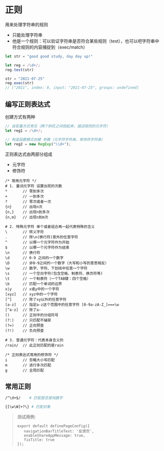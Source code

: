 # 正则

用来处理字符串的规则

- 只能处理字符串
- 他是一个规则：可以验证字符串是否符合某些规则（test），也可以吧字符串中符合规则的内容捕捉到（exec/match）

```JavaScript
let str = "good good study, day day up!"

let reg = /\d+/;
reg.test(str)

str = "2021-07-25"
reg.exec(str)
// ["2021", index: 0, input: "2021-07-25", groups: undefined]
```

## 编写正则表达式

创建方式有两种

```js
// 自变量方式常见（两个斜杠之间抱起来，描述规则的元字符）
let reg1 = /\d+/;

// 构造函数模式创建 参数（元字符字符串，修饰符字符串）
let reg2 = new RegExp("\\d+");
```

正则表达式由两部分组成

- 元字符
- 修饰符

```
/* 常用元字符 */
# 1. 量词元字符 设置出现的次数
*       // 零到多次
+       // 一到多次
?       // 零次或者一次
{n}     // 出现n次
{n,}    // 出现n到多次
{n,m}   // 出现n到m次

# 2. 特殊元字符 单个或者组合再一起代表特殊的含义
\       // 转义字符
.       // 除\n(换行符)意外的任意字符
^       // 以哪一个元字符作为开始
$       // 以哪一个元字符作为结束
\n      // 换行符
\d      // 0-9 之间的一个数字
\D      // 非0-9之间的一个数字（大写和小写的意思相反）
\w      // 数字、字符、下划线中任意一个字符
\s      // 一个空白字符(包含空格、制表符、换页符等)
\t      // 一个制表符（一个TAB键：四个空格）
\b      // 匹配一个单词的边界
x|y     // x或y中的一个字符
[xyz]   // xyz中的一个字符
[^]     // 除了xy以外的任意字符
[a-z]   // 指定a-z这个范围中的任意字符 [0-9a-zA-Z_]===\w
[^a-z]  // 除了a-
()      // 正则中的分组符号
(?:)    // 只匹配不捕获
(?=)    // 正向预查
(?!)    // 负向预查

# 3. 普通元字符：代表本身含义的
/rain/  // 此正则匹配的是rain
```

```
/* 正则表达式常用的修饰符 */
i       // 忽略大小写匹配
m       // 进行多次匹配
g       // 全局匹配
```

## 常用正则

```bash
/^\d+$/    # 匹配是否是纯数字
```

```bash
{[\w\W]+?\} # 匹配对象
```

> 测试用例:
>
> ```
> export default definePageConfig({
>    navigationBarTitleText: '反馈页',
>    enableShareAppMessage: true,
>    fixTitle: true
> });
> ```
